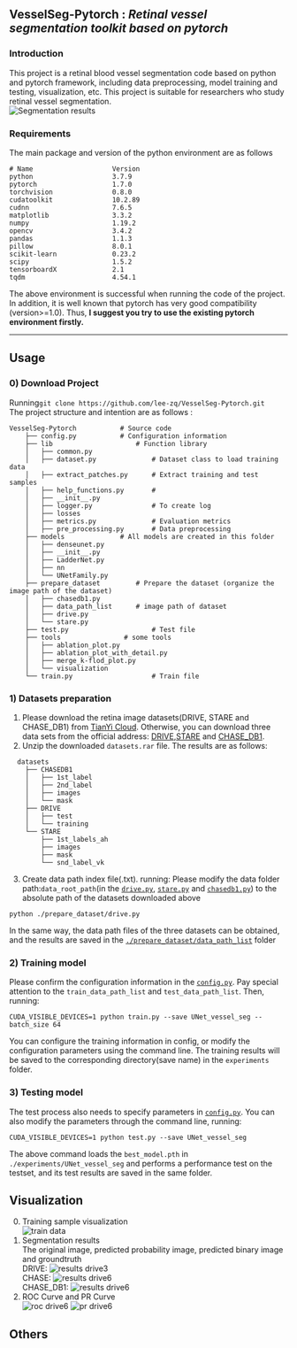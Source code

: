 ## __VesselSeg-Pytorch__ : _Retinal vessel segmentation toolkit based on pytorch_
### Introduction
This project is a retinal blood vessel segmentation code based on python and pytorch framework, including data preprocessing, model training and testing, visualization, etc. This project is suitable for researchers who study retinal vessel segmentation.  
![Segmentation results](http://ww1.sinaimg.cn/mw690/a2d5ce76ly1gn16jnugz6j20ri08w465.jpg)  
### Requirements  
The main package and version of the python environment are as follows
```
# Name                    Version         
python                    3.7.9                    
pytorch                   1.7.0         
torchvision               0.8.0         
cudatoolkit               10.2.89       
cudnn                     7.6.5           
matplotlib                3.3.2              
numpy                     1.19.2        
opencv                    3.4.2         
pandas                    1.1.3        
pillow                    8.0.1         
scikit-learn              0.23.2          
scipy                     1.5.2           
tensorboardX              2.1        
tqdm                      4.54.1             
```  
The above environment is successful when running the code of the project. In addition, it is well known that pytorch has very good compatibility (version>=1.0). Thus, __I suggest you try to use the existing pytorch environment firstly.__ 

---  
## Usage 
### 0) Download Project 

Running```git clone https://github.com/lee-zq/VesselSeg-Pytorch.git```  
The project structure and intention are as follows : 
```
VesselSeg-Pytorch			# Source code		
    ├── config.py		 	# Configuration information
    ├── lib			            # Function library
    │   ├── common.py
    │   ├── dataset.py		        # Dataset class to load training data
    │   ├── extract_patches.py		# Extract training and test samples
    │   ├── help_functions.py		# 
    │   ├── __init__.py
    │   ├── logger.py 		        # To create log
    │   ├── losses
    │   ├── metrics.py		        # Evaluation metrics
    │   ├── pre_processing.py		# Data preprocessing
    ├── models		        # All models are created in this folder
    │   ├── denseunet.py
    │   ├── __init__.py
    │   ├── LadderNet.py
    │   ├── nn
    │   └── UNetFamily.py
    ├── prepare_dataset	        # Prepare the dataset (organize the image path of the dataset)
    │   ├── chasedb1.py
    │   ├── data_path_list		# image path of dataset
    │   ├── drive.py
    │   └── stare.py
    ├── test.py			            # Test file
    ├── tools			     # some tools
    │   ├── ablation_plot.py
    │   ├── ablation_plot_with_detail.py
    │   ├── merge_k-flod_plot.py
    │   └── visualization
    └── train.py			        # Train file
```
### 1) Datasets preparation 
1. Please download the retina image datasets(DRIVE, STARE and CHASE_DB1) from [TianYi Cloud](https://cloud.189.cn/t/UJrmYrFZBzIn). Otherwise, you can download three data sets from the official address: [DRIVE](http://www.isi.uu.nl/Research/Databases/DRIVE/),[STARE](http://www.ces.clemson.edu/ahoover/stare/) and [CHASE_DB1]().  
2. Unzip the downloaded `datasets.rar` file. The results are as follows:  
```
  datasets
    ├── CHASEDB1
    │   ├── 1st_label
    │   ├── 2nd_label
    │   ├── images
    │   └── mask
    ├── DRIVE
    │   ├── test
    │   └── training
    └── STARE
        ├── 1st_labels_ah
        ├── images
        ├── mask
        └── snd_label_vk
```
3. Create data path index file(.txt). running:
Please modify the data folder path:`data_root_path`(in the [`drive.py`](https://github.com/lee-zq/VesselSeg-Pytorch/blob/master/prepare_dataset/drive.py), [`stare.py`](https://github.com/lee-zq/VesselSeg-Pytorch/blob/master/prepare_dataset/stare.py) and [`chasedb1.py`](https://github.com/lee-zq/VesselSeg-Pytorch/blob/master/prepare_dataset/chasedb1.py)) to the absolute path of the datasets downloaded above  
```
python ./prepare_dataset/drive.py           
```
In the same way, the data path files of the three datasets can be obtained, and the results are saved in the [`./prepare_dataset/data_path_list`](https://github.com/lee-zq/VesselSeg-Pytorch/tree/master/prepare_dataset/data_path_list) folder
### 2) Training model
Please confirm the configuration information in the [`config.py`](https://github.com/lee-zq/VesselSeg-Pytorch/blob/master/config.py). Pay special attention to the `train_data_path_list` and `test_data_path_list`. Then, running:
```
CUDA_VISIBLE_DEVICES=1 python train.py --save UNet_vessel_seg --batch_size 64
```
You can configure the training information in config, or modify the configuration parameters using the command line. The training results will be saved to the corresponding directory(save name) in the `experiments` folder.  
### 3) Testing model
The test process also needs to specify parameters in [`config.py`](https://github.com/lee-zq/VesselSeg-Pytorch/blob/master/config.py). You can also modify the parameters through the command line, running:
```
CUDA_VISIBLE_DEVICES=1 python test.py --save UNet_vessel_seg  
```  
The above command loads the `best_model.pth` in `./experiments/UNet_vessel_seg` and performs a performance test on the testset, and its test results are saved in the same folder.    

## Visualization
0. Training sample visualization  
![train data](http://ww1.sinaimg.cn/mw690/a2d5ce76ly1gn1710u3s4j20hg06y0tt.jpg)  
1. Segmentation results   
 The original image, predicted probability image, predicted binary image and groundtruth  
 DRIVE:
![results drive3](http://ww1.sinaimg.cn/mw690/a2d5ce76ly1gn16yw1u1qj21qs0g8tou.jpg)   
  CHASE:
![results drive6](http://ww1.sinaimg.cn/mw690/a2d5ce76ly1gn16zbiob1j21qs0g8qlw.jpg)  
CHASE_DB1:
![results drive6](http://ww1.sinaimg.cn/mw690/a2d5ce76ly1gn16zbiob1j21qs0g8qlw.jpg)  
2. ROC Curve and PR Curve  
![roc drive6](http://ww1.sinaimg.cn/mw690/a2d5ce76ly1gn1740h9h1j20hs0dct9c.jpg)
![pr drive6](http://ww1.sinaimg.cn/mw690/a2d5ce76ly1gn174q0dguj20hs0dcaam.jpg)  
## Others